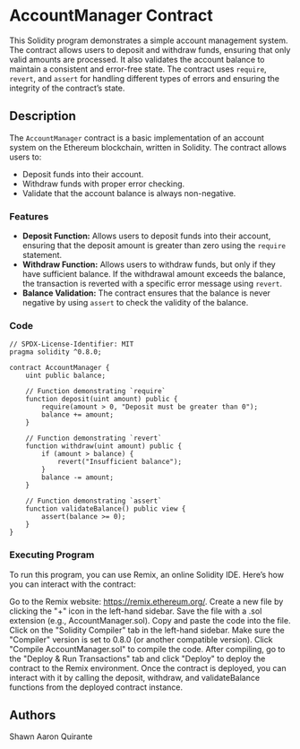 # AccountManager Contract

This Solidity program demonstrates a simple account management system. The contract allows users to deposit and withdraw funds, ensuring that only valid amounts are processed. It also validates the account balance to maintain a consistent and error-free state. The contract uses `require`, `revert`, and `assert` for handling different types of errors and ensuring the integrity of the contract’s state.

## Description

The `AccountManager` contract is a basic implementation of an account system on the Ethereum blockchain, written in Solidity. The contract allows users to:

- Deposit funds into their account.
- Withdraw funds with proper error checking.
- Validate that the account balance is always non-negative.

### Features
- **Deposit Function:** Allows users to deposit funds into their account, ensuring that the deposit amount is greater than zero using the `require` statement.
- **Withdraw Function:** Allows users to withdraw funds, but only if they have sufficient balance. If the withdrawal amount exceeds the balance, the transaction is reverted with a specific error message using `revert`.
- **Balance Validation:** The contract ensures that the balance is never negative by using `assert` to check the validity of the balance.

### Code

```solidity
// SPDX-License-Identifier: MIT
pragma solidity ^0.8.0;

contract AccountManager {
    uint public balance;

    // Function demonstrating `require`
    function deposit(uint amount) public {
        require(amount > 0, "Deposit must be greater than 0");
        balance += amount;
    }

    // Function demonstrating `revert`
    function withdraw(uint amount) public {
        if (amount > balance) {
            revert("Insufficient balance");
        }
        balance -= amount;
    }

    // Function demonstrating `assert`
    function validateBalance() public view {
        assert(balance >= 0);
    }
}
```

### Executing Program
To run this program, you can use Remix, an online Solidity IDE. Here’s how you can interact with the contract:

Go to the Remix website: https://remix.ethereum.org/.
Create a new file by clicking the "+" icon in the left-hand sidebar. Save the file with a .sol extension (e.g., AccountManager.sol).
Copy and paste the code into the file.
Click on the "Solidity Compiler" tab in the left-hand sidebar. Make sure the "Compiler" version is set to 0.8.0 (or another compatible version).
Click "Compile AccountManager.sol" to compile the code.
After compiling, go to the "Deploy & Run Transactions" tab and click "Deploy" to deploy the contract to the Remix environment.
Once the contract is deployed, you can interact with it by calling the deposit, withdraw, and validateBalance functions from the deployed contract instance.

## Authors

Shawn Aaron Quirante
